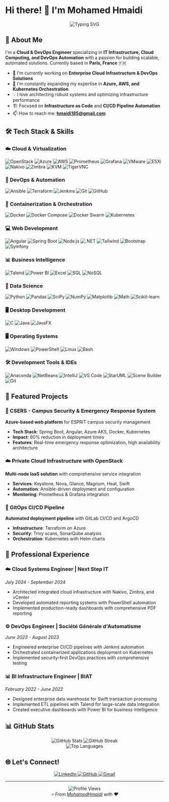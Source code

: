# Hi there! 👋 I'm Mohamed Hmaidi

<div align="center">
  <img src="https://readme-typing-svg.herokuapp.com?font=Fira+Code&pause=1000&color=2196F3&center=true&vCenter=true&width=435&lines=Cloud+%26+DevOps+Engineer;IT+Infrastructure+Specialist;Platform+Architecture+Expert;Automation+%26+Scalability+Focused" alt="Typing SVG" />
</div>

## 🚀 About Me

I'm a **Cloud & DevOps Engineer** specializing in **IT Infrastructure, Cloud Computing, and DevOps Automation** with a passion for building scalable, automated solutions. Currently based in **Paris, France** 🇫🇷

- 🔭 I'm currently working on **Enterprise Cloud Infrastructure & DevOps Solutions**
- 🌱 I'm constantly expanding my expertise in **Azure, AWS, and Kubernetes Orchestration**
- 💡 I love architecting robust systems and optimizing infrastructure performance
- 🏗️ Focused on **Infrastructure as Code** and **CI/CD Pipeline Automation**
- 📫 How to reach me: **hmaidi185@gmail.com**

## 🛠️ Tech Stack & Skills

### ☁️ Cloud & Virtualization
<p align="left">
  <img src="https://img.shields.io/badge/OpenStack-ED1944?style=for-the-badge&logo=openstack&logoColor=white" alt="OpenStack"/>
  <img src="https://img.shields.io/badge/Microsoft_Azure-0089D0?style=for-the-badge&logo=microsoft-azure&logoColor=white" alt="Azure"/>
  <img src="https://img.shields.io/badge/Amazon_AWS-FF9900?style=for-the-badge&logo=amazonaws&logoColor=white" alt="AWS"/>
  <img src="https://img.shields.io/badge/Prometheus-E6522C?style=for-the-badge&logo=prometheus&logoColor=white" alt="Prometheus"/>
  <img src="https://img.shields.io/badge/Grafana-F46800?style=for-the-badge&logo=grafana&logoColor=white" alt="Grafana"/>
  <img src="https://img.shields.io/badge/VMware-607078?style=for-the-badge&logo=vmware&logoColor=white" alt="VMware"/>
  <img src="https://img.shields.io/badge/ESXi-607078?style=for-the-badge&logo=vmware&logoColor=white" alt="ESXi"/>
  <img src="https://img.shields.io/badge/Nakivo-0066CC?style=for-the-badge&logo=data:image/svg+xml;base64,PHN2ZyB3aWR0aD0iMjQiIGhlaWdodD0iMjQiIHZpZXdCb3g9IjAgMCAyNCAyNCIgZmlsbD0ibm9uZSIgeG1sbnM9Imh0dHA6Ly93d3cudzMub3JnLzIwMDAvc3ZnIj4KPHBhdGggZD0iTTEyIDJMMTIgMjJNMiAxMkwyMiAxMiIgc3Ryb2tlPSJ3aGl0ZSIgc3Ryb2tlLXdpZHRoPSIyIiBzdHJva2UtbGluZWNhcD0icm91bmQiLz4KPC9zdmc+&logoColor=white" alt="Nakivo"/>
  <img src="https://img.shields.io/badge/Zimbra-CC0000?style=for-the-badge&logo=data:image/svg+xml;base64,PHN2ZyB3aWR0aD0iMjQiIGhlaWdodD0iMjQiIHZpZXdCb3g9IjAgMCAyNCAyNCIgZmlsbD0ibm9uZSIgeG1sbnM9Imh0dHA6Ly93d3cudzMub3JnLzIwMDAvc3ZnIj4KPHBhdGggZD0iTTMgM0gyMVYyMUgzVjNaIiBzdHJva2U9IndoaXRlIiBzdHJva2Utd2lkdGg9IjIiLz4KPC9zdmc+&logoColor=white" alt="Zimbra"/>
  <img src="https://img.shields.io/badge/KVM-CC0000?style=for-the-badge&logo=linux&logoColor=white" alt="KVM"/>
  <img src="https://img.shields.io/badge/TigerVNC-FF6600?style=for-the-badge&logo=vnc&logoColor=white" alt="TigerVNC"/>
</p>

### 🔄 DevOps & Automation
<p align="left">
  <img src="https://img.shields.io/badge/Ansible-EE0000?style=for-the-badge&logo=ansible&logoColor=white" alt="Ansible"/>
  <img src="https://img.shields.io/badge/Terraform-7B42BC?style=for-the-badge&logo=terraform&logoColor=white" alt="Terraform"/>
  <img src="https://img.shields.io/badge/Jenkins-D24939?style=for-the-badge&logo=jenkins&logoColor=white" alt="Jenkins"/>
  <img src="https://img.shields.io/badge/Git-F05032?style=for-the-badge&logo=git&logoColor=white" alt="Git"/>
  <img src="https://img.shields.io/badge/GitHub-181717?style=for-the-badge&logo=github&logoColor=white" alt="GitHub"/>
</p>

### 🐳 Containerization & Orchestration
<p align="left">
  <img src="https://img.shields.io/badge/Docker-2496ED?style=for-the-badge&logo=docker&logoColor=white" alt="Docker"/>
  <img src="https://img.shields.io/badge/Docker_Compose-2496ED?style=for-the-badge&logo=docker&logoColor=white" alt="Docker Compose"/>
  <img src="https://img.shields.io/badge/Docker_Swarm-2496ED?style=for-the-badge&logo=docker&logoColor=white" alt="Docker Swarm"/>
  <img src="https://img.shields.io/badge/Kubernetes-326CE5?style=for-the-badge&logo=kubernetes&logoColor=white" alt="Kubernetes"/>
</p>

### 💻 Web Development
<p align="left">
  <img src="https://img.shields.io/badge/Angular-DD0031?style=for-the-badge&logo=angular&logoColor=white" alt="Angular"/>
  <img src="https://img.shields.io/badge/Spring_Boot-6DB33F?style=for-the-badge&logo=spring-boot&logoColor=white" alt="Spring Boot"/>
  <img src="https://img.shields.io/badge/Node.js-43853D?style=for-the-badge&logo=node.js&logoColor=white" alt="Node.js"/>
  <img src="https://img.shields.io/badge/.NET-512BD4?style=for-the-badge&logo=dotnet&logoColor=white" alt=".NET"/>
  <img src="https://img.shields.io/badge/Tailwind_CSS-38B2AC?style=for-the-badge&logo=tailwind-css&logoColor=white" alt="Tailwind"/>
  <img src="https://img.shields.io/badge/Bootstrap-563D7C?style=for-the-badge&logo=bootstrap&logoColor=white" alt="Bootstrap"/>
  <img src="https://img.shields.io/badge/Symfony-000000?style=for-the-badge&logo=symfony&logoColor=white" alt="Symfony"/>
</p>

### 📊 Business Intelligence
<p align="left">
  <img src="https://img.shields.io/badge/Talend-FF6D70?style=for-the-badge&logo=talend&logoColor=white" alt="Talend"/>
  <img src="https://img.shields.io/badge/PowerBI-F2C811?style=for-the-badge&logo=powerbi&logoColor=black" alt="Power BI"/>
  <img src="https://img.shields.io/badge/Microsoft_Excel-217346?style=for-the-badge&logo=microsoft-excel&logoColor=white" alt="Excel"/>
  <img src="https://img.shields.io/badge/SQL-336791?style=for-the-badge&logo=postgresql&logoColor=white" alt="SQL"/>
  <img src="https://img.shields.io/badge/NoSQL-4EA94B?style=for-the-badge&logo=mongodb&logoColor=white" alt="NoSQL"/>
</p>

### 🧪 Data Science
<p align="left">
  <img src="https://img.shields.io/badge/Python-3776AB?style=for-the-badge&logo=python&logoColor=white" alt="Python"/>
  <img src="https://img.shields.io/badge/Pandas-150458?style=for-the-badge&logo=pandas&logoColor=white" alt="Pandas"/>
  <img src="https://img.shields.io/badge/SciPy-8CAAE6?style=for-the-badge&logo=scipy&logoColor=white" alt="SciPy"/>
  <img src="https://img.shields.io/badge/NumPy-013243?style=for-the-badge&logo=numpy&logoColor=white" alt="NumPy"/>
  <img src="https://img.shields.io/badge/Matplotlib-11557c?style=for-the-badge&logo=python&logoColor=white" alt="Matplotlib"/>
  <img src="https://img.shields.io/badge/Math-FF6B6B?style=for-the-badge&logo=python&logoColor=white" alt="Math"/>
  <img src="https://img.shields.io/badge/scikit_learn-F7931E?style=for-the-badge&logo=scikit-learn&logoColor=white" alt="Scikit-learn"/>
</p>

### 🖥️ Desktop Development
<p align="left">
  <img src="https://img.shields.io/badge/C-00599C?style=for-the-badge&logo=c&logoColor=white" alt="C"/>
  <img src="https://img.shields.io/badge/Java-ED8B00?style=for-the-badge&logo=openjdk&logoColor=white" alt="Java"/>
  <img src="https://img.shields.io/badge/JavaFX-ED8B00?style=for-the-badge&logo=openjdk&logoColor=white" alt="JavaFX"/>
</p>

### 🖥️ Operating Systems
<p align="left">
  <img src="https://img.shields.io/badge/Windows-0078D6?style=for-the-badge&logo=windows&logoColor=white" alt="Windows"/>
  <img src="https://img.shields.io/badge/PowerShell-5391FE?style=for-the-badge&logo=powershell&logoColor=white" alt="PowerShell"/>
  <img src="https://img.shields.io/badge/Linux-FCC624?style=for-the-badge&logo=linux&logoColor=black" alt="Linux"/>
  <img src="https://img.shields.io/badge/GNU%20Bash-4EAA25?style=for-the-badge&logo=gnu-bash&logoColor=white" alt="Bash"/>
</p>

### 🛠️ Development Tools & IDEs
<p align="left">
  <img src="https://img.shields.io/badge/Anaconda-44A833?style=for-the-badge&logo=anaconda&logoColor=white" alt="Anaconda"/>
  <img src="https://img.shields.io/badge/NetBeans-1B6AC6?style=for-the-badge&logo=apache-netbeans-ide&logoColor=white" alt="NetBeans"/>
  <img src="https://img.shields.io/badge/IntelliJ_IDEA-000000?style=for-the-badge&logo=intellij-idea&logoColor=white" alt="IntelliJ"/>
  <img src="https://img.shields.io/badge/VS_Code-007ACC?style=for-the-badge&logo=visual-studio-code&logoColor=white" alt="VS Code"/>
  <img src="https://img.shields.io/badge/StarUML-FF6B6B?style=for-the-badge&logo=data:image/svg+xml;base64,PHN2ZyB3aWR0aD0iMjQiIGhlaWdodD0iMjQiIHZpZXdCb3g9IjAgMCAyNCAyNCIgZmlsbD0ibm9uZSIgeG1sbnM9Imh0dHA6Ly93d3cudzMub3JnLzIwMDAvc3ZnIj4KPHBhdGggZD0iTTEyIDJMMTIgMjJNMiAxMkwyMiAxMiIgc3Ryb2tlPSJ3aGl0ZSIgc3Ryb2tlLXdpZHRoPSIyIiBzdHJva2UtbGluZWNhcD0icm91bmQiLz4KPC9zdmc+&logoColor=white" alt="StarUML"/>
  <img src="https://img.shields.io/badge/Scene_Builder-FF6B35?style=for-the-badge&logo=data:image/svg+xml;base64,PHN2ZyB3aWR0aD0iMjQiIGhlaWdodD0iMjQiIHZpZXdCb3g9IjAgMCAyNCAyNCIgZmlsbD0ibm9uZSIgeG1sbnM9Imh0dHA6Ly93d3cudzMub3JnLzIwMDAvc3ZnIj4KPHBhdGggZD0iTTEyIDJMMTIgMjJNMiAxMkwyMiAxMiIgc3Ryb2tlPSJ3aGl0ZSIgc3Ryb2tlLXdpZHRoPSIyIiBzdHJva2UtbGluZWNhcD0icm91bmQiLz4KPC9zdmc+&logoColor=white" alt="Scene Builder"/>
  <img src="https://img.shields.io/badge/Git-F05032?style=for-the-badge&logo=git&logoColor=white" alt="Git"/>
</p>

## 🎯 Featured Projects

### 🏢 CSERS - Campus Security & Emergency Response System
**Azure-based web platform** for ESPRIT campus security management
- **Tech Stack**: Spring Boot, Angular, Azure AKS, Docker, Kubernetes
- **Impact**: 60% reduction in deployment times
- **Features**: Real-time emergency response optimization, high availability architecture

### ☁️ Private Cloud Infrastructure with OpenStack
**Multi-node IaaS solution** with comprehensive service integration
- **Services**: Keystone, Nova, Glance, Magnum, Heat, Swift
- **Automation**: Ansible-driven deployment and configuration
- **Monitoring**: Prometheus & Grafana integration

### 🔄 GitOps CI/CD Pipeline
**Automated deployment pipeline** with GitLab CI/CD and ArgoCD
- **Infrastructure**: Terraform on Azure
- **Security**: Trivy scans, SonarQube analysis
- **Orchestration**: Kubernetes with Helm charts

## 💼 Professional Experience

### ☁️ Cloud Systems Engineer | Next Step IT
*July 2024 - September 2024*
- Architected integrated cloud infrastructure with Nakivo, Zimbra, and vCenter
- Developed automated reporting systems with PowerShell automation
- Implemented production-ready dashboards with comprehensive PDF reporting

### ⚙️ DevOps Engineer | Société Générale d'Automatisme
*June 2023 - August 2023*
- Engineered enterprise CI/CD pipelines with Jenkins automation
- Orchestrated containerized applications deployment on Kubernetes
- Implemented security-first DevOps practices with comprehensive testing

### 📊 BI Infrastructure Engineer | BIAT
*February 2022 - June 2022*
- Designed enterprise data warehouse for Swift transaction processing
- Implemented ETL pipelines with Talend for large-scale data integration
- Created executive dashboards with Power BI for business intelligence

## 📊 GitHub Stats

<div align="center">
  <img src="https://github-readme-stats.vercel.app/api?username=MohamedHmaidi&show_icons=true&theme=radical&hide_border=true" alt="GitHub Stats" />
  <img src="https://github-readme-streak-stats.herokuapp.com/?user=MohamedHmaidi&theme=radical&hide_border=true" alt="GitHub Streak" />
</div>

<div align="center">
  <img src="https://github-readme-stats.vercel.app/api/top-langs/?username=MohamedHmaidi&layout=compact&theme=radical&hide_border=true" alt="Top Languages" />
</div>

## 🌐 Let's Connect!

<p align="center">
  <a href="https://www.linkedin.com/in/mohamed-hmaidi-b3b1741b2/">
    <img src="https://img.shields.io/badge/LinkedIn-0077B5?style=for-the-badge&logo=linkedin&logoColor=white" alt="LinkedIn"/>
  </a>
  <a href="https://github.com/MohamedHmaidi">
    <img src="https://img.shields.io/badge/GitHub-181717?style=for-the-badge&logo=github&logoColor=white" alt="GitHub"/>
  </a>
  <a href="mailto:hmaidi185@gmail.com">
    <img src="https://img.shields.io/badge/Gmail-D14836?style=for-the-badge&logo=gmail&logoColor=white" alt="Gmail"/>
  </a>
</p>

---

<div align="center">
  <img src="https://komarev.com/ghpvc/?username=MohamedHmaidi&label=Profile%20Views&color=brightgreen&style=flat" alt="Profile Views" />
</div>

<div align="center">
  <i>⭐️ From <a href="https://github.com/MohamedHmaidi">MohamedHmaidi</a> with ❤️</i>
</div>
